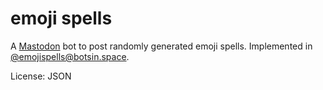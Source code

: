# emoji spells
A [Mastodon](https://github.com/tootsuite/mastodon) bot to post randomly generated emoji spells. Implemented in [@emojispells@botsin.space](https://botsin.space/@emojispells).

License: JSON
